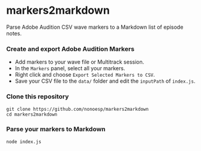 # markers2markdown
Parse Adobe Audition CSV wave markers to a Markdown list of episode notes.

### Create and export Adobe Audition Markers

- Add markers to your wave file or Multitrack session.
- In the `Markers` panel, select all your markers.
- Right click and choose `Export Selected Markers to CSV`.
- Save your CSV file to the `data/` folder and edit the `inputPath` of `index.js`.

### Clone this repository

	git clone https://github.com/nonoesp/markers2markdown
	cd markers2markdown

### Parse your markers to Markdown

	node index.js